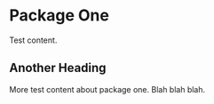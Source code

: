 # Package One

Test content.

## Another Heading

More test content about package one. Blah blah blah.